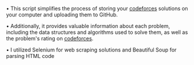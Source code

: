 • This script simplifies the process of storing your [codeforces](https://codeforces.com/) solutions on your computer and uploading them to GitHub. 

• Additionally, it provides valuable information about each problem, including the data structures and algorithms used to solve them,  as well as the problem's rating on [codeforces](https://codeforces.com/).

• I utilized Selenium for web scraping solutions and Beautiful Soup for parsing HTML code
